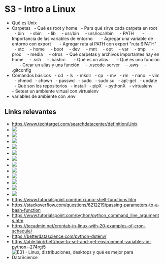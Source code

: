 # S3 - Intro a Linux

- Qué es Unix
- Carpetas
  - Qué es root y home
  - Para qué sirve cada carpeta en root
    - bin
    - sbin
    - lib
    - usr/bin
    - urs/local/bin
    - PATH
      - Importancia de las variables de entorno
      - Agregar una variable de entorno con export
      - Agregar ruta al PATH con export "ruta:$PATH"
    - etc
    - home
    - boot
    - dev
    - mnt
    - opt
    - var
    - tmp
    - proc
    - media
    - otros
  - Qué carpetas y archivos importantes hay en home
    - .ssh
    - .bashrc
      - Qué es un alias
      - Qué es una función
      - Crear un alias y una función
    - .vscode-server
    - .aws
    - .gitconfig
- Comandos básicos
  - cd
  - ls
  - mkdir
  - cp
  - mv
  - rm
  - nano
  - vim
  - chmod
  - chown
  - passwd
  - sudo
  - sudo su
  - apt-get
  - update
    - Qué son los repositorios
  - install
  - pipX
  - pythonX
  - virtualenv
    - Setear un ambiente virtual con virtualenv
- variables de ambiente con .env
  
## Links relevantes

- https://www.techtarget.com/searchdatacenter/definition/Unix
- ![](https://www.youtube.com/watch?v=42iQKuQodW4&ab_channel=Fireship)
- ![](https://www.youtube.com/watch?v=Py4Gtp8fj1k&ab_channel=Herbertech)
- ![](https://www.youtube.com/watch?v=Y6_7xaxkPik&ab_channel=HOWTECH)
- ![](https://www.youtube.com/watch?v=ANc086VndDs&ab_channel=ContandoBits)
- ![](https://www.youtube.com/watch?v=vDOVEDl2z84&ab_channel=CoreySchafer)
- ![](https://www.youtube.com/watch?v=g2fT-g9PX9o&ab_channel=PowerCertAnimatedVideos)
- ![](https://www.youtube.com/watch?v=eGz9DS-aIeY&ab_channel=NetworkChuck)
- ![](https://www.youtube.com/watch?v=hcJYAsupyRs&ab_channel=DevtipsbyMoHo)
- ![](https://www.youtube.com/watch?v=u9ZQpKGTog4&ab_channel=Code2020)
- ![](https://i.kym-cdn.com/photos/images/newsfeed/000/089/026/sandwich.png)
- ![](https://programmerhumor.io/wp-content/uploads/2023/02/programmerhumor-io-programming-memes-bd74a05b65e71d5-608x562.jpg)
- ![](https://cdn.thenewstack.io/media/2022/08/0ae25624-exit-vim-the-arrival-way-6n632sipjag61-1024x692.jpg)
- https://www.tutorialspoint.com/unix/unix-shell-functions.htm
- https://stackoverflow.com/questions/6212219/passing-parameters-to-a-bash-function
- https://www.tutorialspoint.com/python/python_command_line_arguments.htm
- https://tecadmin.net/crontab-in-linux-with-20-examples-of-cron-schedule/
- https://betterdatascience.com/python-dotenv/
- https://able.bio/rhett/how-to-set-and-get-environment-variables-in-python--274rgt5
- ![E31 - Linux, distribuciones, desktops y qué es mejor para DataScience](https://www.youtube.com/watch?v=97nqF859K0w "E31 - Linux, distribuciones, desktops y qué es mejor para DataScience")
